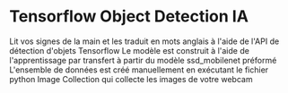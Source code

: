 # Tensorflow Object Detection IA
<p> Lit vos signes de la main et les traduit en mots anglais à l'aide de l'API de détection d'objets Tensorflow
Le modèle est construit à l'aide de l'apprentissage par transfert à partir du modèle ssd_mobilenet préformé
L'ensemble de données est créé manuellement en exécutant le fichier python Image Collection qui collecte les images de votre webcam<p/>
